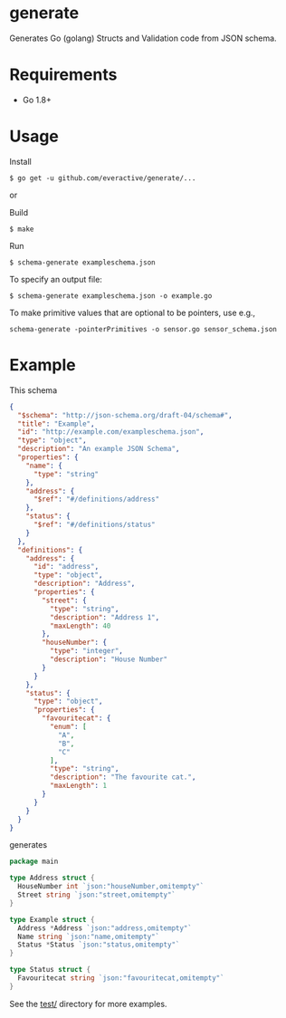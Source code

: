 # generate

Generates Go (golang) Structs and Validation code from JSON schema.

# Requirements

* Go 1.8+

# Usage

Install

```console
$ go get -u github.com/everactive/generate/...
```

or

Build

```console
$ make
```

Run

```console
$ schema-generate exampleschema.json
```

To specify an output file:

```console
$ schema-generate exampleschema.json -o example.go
```

To make primitive values that are optional to be pointers, use e.g.,
```console
schema-generate -pointerPrimitives -o sensor.go sensor_schema.json
```

# Example

This schema

```json
{
  "$schema": "http://json-schema.org/draft-04/schema#",
  "title": "Example",
  "id": "http://example.com/exampleschema.json",
  "type": "object",
  "description": "An example JSON Schema",
  "properties": {
    "name": {
      "type": "string"
    },
    "address": {
      "$ref": "#/definitions/address"
    },
    "status": {
      "$ref": "#/definitions/status"
    }
  },
  "definitions": {
    "address": {
      "id": "address",
      "type": "object",
      "description": "Address",
      "properties": {
        "street": {
          "type": "string",
          "description": "Address 1",
          "maxLength": 40
        },
        "houseNumber": {
          "type": "integer",
          "description": "House Number"
        }
      }
    },
    "status": {
      "type": "object",
      "properties": {
        "favouritecat": {
          "enum": [
            "A",
            "B",
            "C"
          ],
          "type": "string",
          "description": "The favourite cat.",
          "maxLength": 1
        }
      }
    }
  }
}
```

generates

```go
package main

type Address struct {
  HouseNumber int `json:"houseNumber,omitempty"`
  Street string `json:"street,omitempty"`
}

type Example struct {
  Address *Address `json:"address,omitempty"`
  Name string `json:"name,omitempty"`
  Status *Status `json:"status,omitempty"`
}

type Status struct {
  Favouritecat string `json:"favouritecat,omitempty"`
}
```

See the [test/](./test/) directory for more examples.
